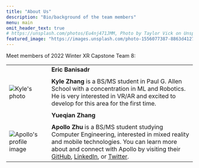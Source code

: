```yaml
---
title: "About Us"
description: "Bio/background of the team members"
menu: main
omit_header_text: true
# https://unsplash.com/photos/Eu4nj471JMM, Photo by Taylor Vick on Unsplash
featured_image: "https://images.unsplash.com/photo-1556077387-8863d4127fbf"
---
```


<!--
The middle column and extra rows in the table adds a little more spacing.
Eventually, I'm hoping that our images and texts will balance out the width.
If it turns out that's not the case, I'll fix the layout later.
-->

<!-- and I'll probably switch to use my own picture if it turns out that's what everyone else does :) -->

Meet members of 2022 Winter XR Capstone Team 8:

||||
|--|--|--|
|||**Eric Banisadr**|
|||
|![Kyle's photo](../images/guohaz.jpeg)||**Kyle Zhang** is a BS/MS student in Paul G. Allen School with a concentration in ML and Robotics. He is very interested in VR/AR and excited to develop for this area for the first time.|
|||
|||**Yueqian Zhang**|
|||
|![Apollo's profile image](../images/zhuzhiyu.png)||**Apollo Zhu** is a BS/MS student studying Computer Engineering, interested in mixed reality and mobile technologies. You can learn more about and connect with Apollo by visiting their [GitHub](https://github.com/ApolloZhu), [LinkedIn](https://www.linkedin.com/in/apollozhu/), or [Twitter](https://twitter.com/zhuzhiyu_).|
